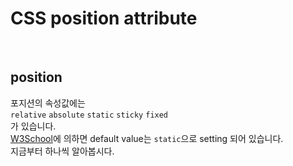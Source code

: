 # CSS position attribute
  
</br>  
  
  
## position  
  포지션의 속성값에는  
  `relative` `absolute` `static` `sticky` `fixed`  
  가 있습니다.  
  [W3School](https://www.w3schools.com/cssref/pr_class_position.asp)에 의하면 default value는 `static`으로 setting 되어 있습니다.  
  지금부터 하나씩 알아봅시다.